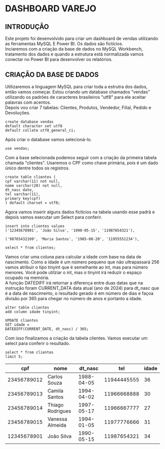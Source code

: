 
# DASHBOARD VAREJO
## INTRODUÇÃO
Este projeto foi desenvolvido para criar um dashboard de vendas utilizando as ferramentas MySQL E Power BI. Os dados são fictícios. \
Inciaremos com a criação da base de dados no MySQL Workbench, tratamento dos dados e quando a estrutura está normalizada vamos conectar no Power BI para desenvolver os relatórios.

## CRIAÇÃO DA BASE DE DADOS 
Utilizaremos a linguagem MySQL para criar toda a estrutra dos dados, então vamos começar.
Estou criando um database chamados "vendas" utilizando os padrões de caracteres brasileiros "utf8" para ele aceitar palavras com acentos.\
Depois vou criar 7 tabelas: Clientes, Produtos, Vendedor, Filial, Pedido e Devoluções.
```
create database vendas 
default character set utf8
default collate utf8_general_ci;
```
Após criar o database vamos selecioná-lo.
```
use vendas; 
```
Com a base selecionada podemos seguir com a criação da primeira tabela chamada "clientes".
Usaremos o CPF como chave primária, pois é um dado único dentre todos os registros.
```
create table clientes (
cpf varchar(11) not null,
nome varchar(20) not null,
dt_nasc date,
tel varchar(11),
primary key(cpf)
) default charset = utf8;
```
Agora vamos inserir alguns dados fictícios na tabela usando esse padrã e depois vamos executar um Select para conferir.
```
insert into clientes values
('12345678901', 'João Silva', '1990-05-15', '11987654321'),

('98765432109', 'Maria Santos', '1985-08-20', '11955551234'),

select * from clientes;

```
Vamos criar uma coluna para calcular a idade com base na data de nascimento. Como a idade é um número pequeno que não ultrapassará 256 vamos atribuir o tipo tinyint que é semelhante ao int, mas para número menores.
Você pode utilziar o int, mas o tinyint irá reduzir o espaço ocupado na memória.\
A função DATEDIFF irá retornar a diferença entre duas datas que na instrução foram CURRENT_DATA data atual (ano de 2024) para dt_nasc que é a data de nascimento, o resultado gerado é em número de dias e façoa divisão por 365 para chegar no número de anos e portanto a idade.

```
alter table clientes
add column idade tinyint;

UPDATE clientes
SET idade = 
DATEDIFF(CURRENT_DATE, dt_nasc) / 365;
```
Com isso finalizamos a criação da tabela clientes.
Vamos executar um select para conferir o resultado.

```
select * from clientes
limit 5;
```
| cpf | nome | dt_nasc | tel | idade |
|--|--|--|--|--|
| 23456789012  |Carlos Souza |1988-04-05 |11944445555 |36 |
| 23456789013 | Camila Santos |1994-04-02 | 11966668888 | 30|
| 23456789014 | Thiago Rodrigues |1997-05-17 | 11966667777 |27|
| 23456789015 | Vanessa Almeida |1994-01-05 | 11977776666 |31|
| 12345678901 | João Silva | 1990-05-15 | 11987654321 | 34 |